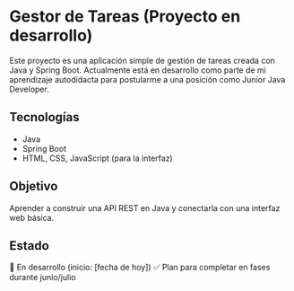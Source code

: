 # Gestor de Tareas (Proyecto en desarrollo)

Este proyecto es una aplicación simple de gestión de tareas creada con Java y Spring Boot. Actualmente está en desarrollo como parte de mi aprendizaje autodidacta para postularme a una posición como Junior Java Developer.

## Tecnologías
- Java
- Spring Boot
- HTML, CSS, JavaScript (para la interfaz)

## Objetivo
Aprender a construir una API REST en Java y conectarla con una interfaz web básica.

## Estado
📅 En desarrollo (inicio: [fecha de hoy])
✅ Plan para completar en fases durante junio/julio

